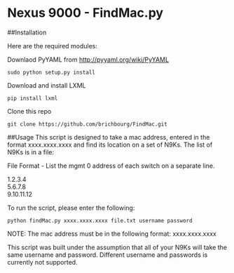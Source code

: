# Nexus 9000 - FindMac.py

##Installation

Here are the required modules:

Downlaod PyYAML from http://pyyaml.org/wiki/PyYAML

	sudo python setup.py install

Download and install LXML
	
	pip install lxml

Clone this repo

	git clone https://github.com/brichbourg/FindMac.git


##Usage
This script is designed to take a mac address, entered in the format xxxx.xxxx.xxxx and find its location on a set of N9Ks.  The list of N9Ks is in a file:

File Format - List the mgmt 0 address of each switch on a separate line.

1.2.3.4<br/>
5.6.7.8<br/>
9.10.11.12<br/>

To run the script, please enter the following:

	python findMac.py xxxx.xxxx.xxxx file.txt username password

NOTE: The mac address must be in the following format: xxxx.xxxx.xxxx

This script was built under the assumption that all of your N9Ks will take the same username and password.  Different username and passwords is currently not supported.
